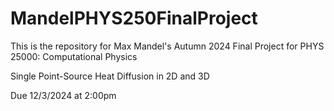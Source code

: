 # MandelPHYS250FinalProject

This is the repository for Max Mandel's Autumn 2024 Final Project for PHYS 25000: Computational Physics

Single Point-Source Heat Diffusion in 2D and 3D

Due 12/3/2024 at 2:00pm
